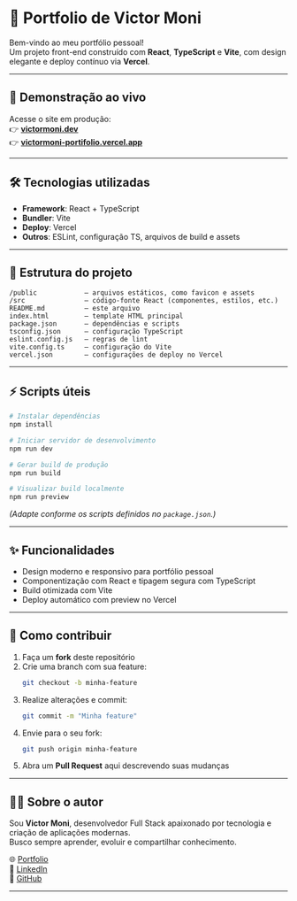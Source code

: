 # 📌 Portfolio de Victor Moni

Bem-vindo ao meu portfólio pessoal!  
Um projeto front-end construído com **React**, **TypeScript** e **Vite**, com design elegante e deploy contínuo via **Vercel**.

---

## 🚀 Demonstração ao vivo

Acesse o site em produção:  
👉 [**victormoni.dev**](https://victormoni.dev)  
👉 [**victormoni-portifolio.vercel.app**](https://victormoni-portifolio.vercel.app)

---

## 🛠 Tecnologias utilizadas

- **Framework**: React + TypeScript  
- **Bundler**: Vite  
- **Deploy**: Vercel  
- **Outros**: ESLint, configuração TS, arquivos de build e assets  

---

## 📂 Estrutura do projeto

```
/public            — arquivos estáticos, como favicon e assets
/src               — código-fonte React (componentes, estilos, etc.)
README.md          — este arquivo
index.html         — template HTML principal
package.json       — dependências e scripts
tsconfig.json      — configuração TypeScript
eslint.config.js   — regras de lint
vite.config.ts     — configuração do Vite
vercel.json        — configurações de deploy no Vercel
```

---

## ⚡ Scripts úteis

```bash
# Instalar dependências
npm install

# Iniciar servidor de desenvolvimento
npm run dev

# Gerar build de produção
npm run build

# Visualizar build localmente
npm run preview
```

*(Adapte conforme os scripts definidos no `package.json`.)*

---

## ✨ Funcionalidades

- Design moderno e responsivo para portfólio pessoal  
- Componentização com React e tipagem segura com TypeScript  
- Build otimizada com Vite  
- Deploy automático com preview no Vercel  

---

## 🤝 Como contribuir

1. Faça um **fork** deste repositório  
2. Crie uma branch com sua feature:  
   ```bash
   git checkout -b minha-feature
   ```
3. Realize alterações e commit:  
   ```bash
   git commit -m "Minha feature"
   ```
4. Envie para o seu fork:  
   ```bash
   git push origin minha-feature
   ```
5. Abra um **Pull Request** aqui descrevendo suas mudanças  

---

## 👨‍💻 Sobre o autor

Sou **Victor Moni**, desenvolvedor Full Stack apaixonado por tecnologia e criação de aplicações modernas.  
Busco sempre aprender, evoluir e compartilhar conhecimento.  

🌐 [Portfolio](https://victormoni.dev)  
💼 [LinkedIn](https://linkedin.com/in/victormoni)  
📂 [GitHub](https://github.com/victormoni)  

---
